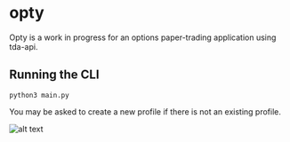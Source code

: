 # opty
Opty is a work in progress for an options paper-trading application using tda-api.

## Running the CLI
```
python3 main.py
```

You may be asked to create a new profile if there is not an existing profile.

![alt text](https://github.com/[username]/[reponame]/blob/[branch]/image.jpg?raw=true)
